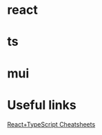 # react

# ts

# mui

<!-- yarn add eslint @typescript-eslint/parser @typescript-eslint/eslint-plugin --dev -->

# Useful links

[React+TypeScript Cheatsheets](https://github.com/typescript-cheatsheets/react#reacttypescript-cheatsheets)
